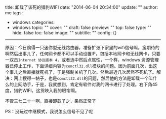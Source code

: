 title: 卸载了该死的猎豹WIFI
date: "2014-06-04 20:34:00"
update: ""
author: me
tags:
- windows
categories:
- windows
topic: ""
cover: ""
draft: false
preview: ""
top: false
type: ""
hide: false
toc: false
image: ""
subtitle: ""
config: {}


---



原因：今日购得一只迷你型无线路由器，准备扩张下家里的wifi信号啊，蛮期待的啊然后出事儿了，任何网卡都不可以手动设置IP，包括本地网卡和无线网卡，只要一双击`Internet 协议版本 4`，或者选中然后点属性，一个样，windows 资源管理器已停止工作，下面详细内容为`comctl32.dll`模块的问题。因为前面几次，出这个事儿之后直接就死机了，于是强制关机了几次。然后最近几次居然不死机了。解决：网上搜得一帖子，也是`comctl32.dll`的问题，然后他的方法是卸载一个叫什么的上网助手，于是，我就想到，肯定有软件对我的网卡进行了处理。右下角45度，猎豹WIFI，这货映入我的眼帘啊。

不管三七二十一啊，直接卸载了之，果然正常了 

PS：没玩过中继模式，我说怎么信号不见了呢
